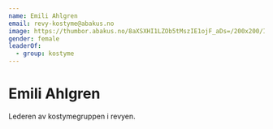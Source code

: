 ```yaml
---
name: Emili Ahlgren
email: revy-kostyme@abakus.no
image: https://thumbor.abakus.no/8aXSXHI1LZOb5tMszIE1ojF_aDs=/200x200/IMG_8955_YCCGs0l.jpeg
gender: female
leaderOf:
  - group: kostyme
---
```


# Emili Ahlgren

Lederen av kostymegruppen i revyen.

